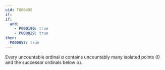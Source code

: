 ```yaml
---
uid: T000495
if:
if:
  and:
    - P000190: true
    - P000029: true
then:
  P000057: true
---
```


Every uncountable ordinal $\alpha$ contains uncountably many isolated points ($0$ and the successor ordinals below $\alpha$).
